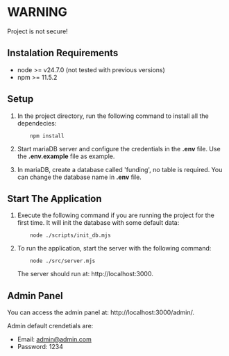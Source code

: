 # WARNING
Project is not secure!

## Instalation Requirements

- node >= v24.7.0 (not tested with previous versions)
- npm  >= 11.5.2

## Setup

1. In the project directory, run the following command to install all the dependecies:

    ```
        npm install
    ```

2. Start mariaDB server and configure the credentials in the **.env** file.
   Use the **.env.example** file as example.

3. In mariaDB, create a database called 'funding', no table is required. You can change the database name
   in **.env** file.
    

## Start The Application

1. Execute the following command if you are running the project for the first time. It will init the database with some default data:
    
    ```
        node ./scripts/init_db.mjs
    ```


2. To run the application, start the server with the following command:
    
    ```
        node ./src/server.mjs
    ```

    The server should run at: http://localhost:3000.

## Admin Panel

You can access the admin panel at: http://localhost:3000/admin/.
    
Admin default crendetials are:

- Email: admin@admin.com
- Password: 1234